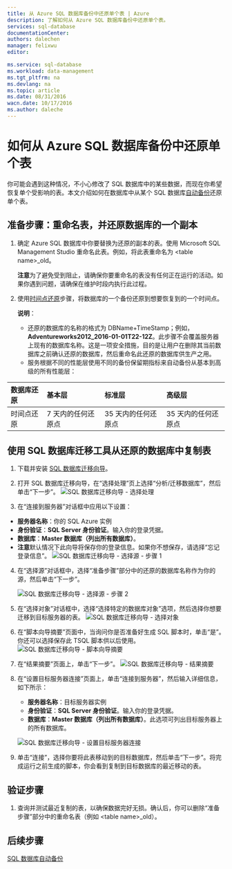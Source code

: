 ```yaml
---
title: 从 Azure SQL 数据库备份中还原单个表 | Azure
description: 了解如何从 Azure SQL 数据库备份中还原单个表。
services: sql-database
documentationCenter: 
authors: dalechen
manager: felixwu
editor: 

ms.service: sql-database
ms.workload: data-management
ms.tgt_pltfrm: na
ms.devlang: na
ms.topic: article
ms.date: 08/31/2016
wacn.date: 10/17/2016
ms.author: daleche
---
```


# 如何从 Azure SQL 数据库备份中还原单个表

你可能会遇到这种情况，不小心修改了 SQL 数据库中的某些数据，而现在你希望恢复单个受影响的表。本文介绍如何在数据库中从某个 SQL 数据库[自动备份](./sql-database-automated-backups.md)还原单个表。

## 准备步骤：重命名表，并还原数据库的一个副本
1. 确定 Azure SQL 数据库中你要替换为还原的副本的表。使用 Microsoft SQL Management Studio 重命名此表。例如，将此表重命名为 &lt;table name&gt;\_old。

    **注意**为了避免受到阻止，请确保你要重命名的表没有任何正在运行的活动。如果你遇到问题，请确保在维护时段内执行此过程。

2. 使用[时间点还原](./sql-database-recovery-using-backups.md#point-in-time-restore)步骤，将数据库的一个备份还原到想要恢复到的一个时间点。

    **说明**：
    - 还原的数据库的名称的格式为 DBName+TimeStamp；例如，**Adventureworks2012\_2016-01-01T22-12Z**。此步骤不会覆盖服务器上现有的数据库名称。这是一项安全措施，目的是让用户在删除其当前数据库之前确认还原的数据库，然后重命名此还原的数据库供生产之用。
    - 服务根据不同的性能层使用不同的备份保留期指标来自动备份从基本到高级的所有性能层：

| 数据库还原 | 基本层 | 标准层 | 高级层 |
| :-- | :-- | :-- | :-- |
| 时间点还原 | 7 天内的任何还原点|35 天内的任何还原点| 35 天内的任何还原点|

## 使用 SQL 数据库迁移工具从还原的数据库中复制表
1. 下载并安装 [SQL 数据库迁移向导](https://sqlazuremw.codeplex.com)。

2. 打开 SQL 数据库迁移向导，在“选择处理”页上选择“分析/迁移数据库”，然后单击“下一步”。
![SQL 数据库迁移向导 - 选择处理](./media/sql-database-cloud-migrate-restore-single-table-azure-backup/1.png)
3. 在“连接到服务器”对话框中应用以下设置：
 - **服务器名称**：你的 SQL Azure 实例
 - **身份验证**：**SQL Server 身份验证**。输入你的登录凭据。
 - **数据库**：**Master 数据库（列出所有数据库）**。
 - **注意**默认情况下此向导将保存你的登录信息。如果你不想保存，请选择“忘记登录信息”。
 ![SQL 数据库迁移向导 - 选择源 - 步骤 1](./media/sql-database-cloud-migrate-restore-single-table-azure-backup/2.png)
4. 在“选择源”对话框中，选择“准备步骤”部分中的还原的数据库名称作为你的源，然后单击“下一步”。

    ![SQL 数据库迁移向导 - 选择源 - 步骤 2](./media/sql-database-cloud-migrate-restore-single-table-azure-backup/3.png)

5. 在“选择对象”对话框中，选择“选择特定的数据库对象”选项，然后选择你想要迁移到目标服务器的表。
![SQL 数据库迁移向导 - 选择对象](./media/sql-database-cloud-migrate-restore-single-table-azure-backup/4.png)

6. 在“脚本向导摘要”页面中，当询问你是否准备好生成 SQL 脚本时，单击“是”。你还可以选择保存此 TSQL 脚本供以后使用。
![SQL 数据库迁移向导 - 脚本向导摘要](./media/sql-database-cloud-migrate-restore-single-table-azure-backup/5.png)

7. 在“结果摘要”页面上，单击“下一步”。
![SQL 数据库迁移向导 - 结果摘要](./media/sql-database-cloud-migrate-restore-single-table-azure-backup/6.png)

8. 在“设置目标服务器连接”页面上，单击“连接到服务器”，然后输入详细信息，如下所示：
    - **服务器名称**：目标服务器实例
    - **身份验证**：**SQL Server 身份验证**。输入你的登录凭据。
    - **数据库**：**Master 数据库（列出所有数据库）**。此选项可列出目标服务器上的所有数据库。

    ![SQL 数据库迁移向导 - 设置目标服务器连接](./media/sql-database-cloud-migrate-restore-single-table-azure-backup/7.png)

9. 单击“连接”，选择你要将此表移动到的目标数据库，然后单击“下一步”。将完成运行之前生成的脚本，你会看到复制到目标数据库的最近移动的表。

## 验证步骤
1. 查询并测试最近复制的表，以确保数据完好无损。确认后，你可以删除“准备步骤”部分中的重命名表（例如 &lt;table name&gt;\_old）。

## 后续步骤

[SQL 数据库自动备份](./sql-database-automated-backups.md)

<!---HONumber=Mooncake_1010_2016-->
